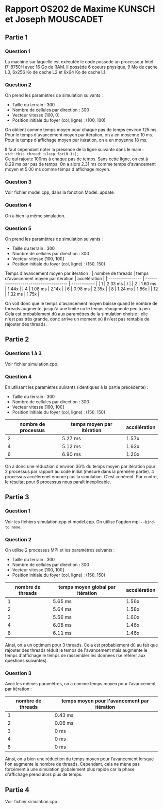 # Rapport OS202 de Maxime KUNSCH et Joseph MOUSCADET

## Partie 1

### Question 1
La machine sur laquelle est exécutée le code possède un processeur Intel i7-8750H avec 16 Go de RAM. 
Il possède 6 coeurs physique, 9 Mo de cache L3, 6x256 Ko de cache L2 et 6x64 Ko de cache L1.

### Question 2
On prend les paramètres de simulation suivants : 
- Taille du terrain : 300
- Nombre de cellules par direction : 300
- Vecteur vitesse [100, 0]
- Position initiale du foyer (col, ligne) : (100, 100)

On obtient comme temps moyen pour chaque pas de temps environ 125 ms.
Pour le temps d'avancement moyen par itération, on a en moyenne 10 ms.
Pour le temps d'affichage moyen par itération, on a en moyenne 18 ms.

Il faut cependant noter la présence de la ligne suivante dans le main : \
```std::this_thread::sleep_for(0.1s);``` \
Ce qui rajoute 100ms à chaque pas de temps. 
Sans cette ligne, on est à 8.29 ms par pas de temps.
On a alors 2.31 ms comme temps d'avancement moyen et 5.00 ms comme temps d'affichage
moyen. 

### Question 3
Voir fichier model.cpp, dans la fonction Model::update.

### Question 4
On a bien la même simulation.

### Question 5
On prend les paramètres de simulation suivants : 
- Taille du terrain : 300
- Nombre de cellules par direction : 300
- Vecteur vitesse [100, 100]
- Position initiale du foyer (col, ligne) : (150, 150)

Temps d'avancement moyen par itération :
| nombre de threads | temps d'avancement moyen par itération | accélération |
| ----------------- | -------------------------------------- | ------------ |
| 1 | 2.33 ms | / |
| 2 | 1.60 ms | 1.44x |
| 4 | 1.08 ms | 2.14x |
| 6 | 0.98 ms | 2.35x |
| 8 | 1.24 ms | 1.86x |
| 12 | 1.32 ms | 1.75x |

On voit donc que le temps d'avancement moyen baisse quand le nombre de threads augmente,
jusqu'à une limite ou le temps réaugmente peu à peu. Cela est probablement dû aux paramètres
de la simulation choisie : elle n'est pas très grande, donc arrive un moment où 
il n'est pas rentable de rajouter des threads. 

## Partie 2

### Questions 1 à 3 
Voir fichier simulation.cpp.

### Question 4 
En utilisant les paramètres suivants (identiques à la partie précédente) : 
- Taille du terrain : 300
- Nombre de cellules par direction : 300
- Vecteur vitesse [100, 100]
- Position initiale du foyer (col, ligne) : (150, 150)

| nombre de processus | temps moyen par itération | accélération |
| ----------------- | -------------------------------------- | ------------ |
| 2 | 5.27 ms | 1.57x |
| 4 | 5.12 ms | 1.62x |
| 6 | 6.90 ms | 1.20x |

On a donc une réduction d'environ 36% du temps moyen par itération pour 2 processus 
par rapport au code initial (mesuré dans la première partie). 4 processus accélèrenet encore plus la simulation. C'est cohérent. Par contre, le résultat pour 6 processus nous paraît inexplicable.

## Partie 3

### Question 1

Voir les fichiers simulation.cpp et model.cpp.
On utilise l'option mpi ```--bind-to none```.

### Question 2
On utilise 2 processus MPI et les paramètres suivants : 
- Taille du terrain : 300
- Nombre de cellules par direction : 300
- Vecteur vitesse [100, 100]
- Position initiale du foyer (col, ligne) : (150, 150)

| nombre de threads | temps moyen global par itération | accélération |
| ----------------- | -------------------------------------- | ------------ |
| 1 | 5.65 ms | 1.56x |
| 2 | 5.64 ms | 1.58x |
| 3 | 5.56 ms | 1.60x |
| 4 | 6.08 ms | 1.46x |
| 6 | 6.11 ms | 1.46x |

Ainsi, on a un optimum pour 3 threads. Cela est probablement dû au fait que rajouter des threads 
réduit le temps de l'avancement mais augmente le temps d'affichage le temps de rassembler les données 
(se référer aux questions suivantes). 

### Question 3 
Avec les mêmes paramètres, on a comme temps moyen pour l'avancement par itération : 

| nombre de threads | temps moyen pour l'avancement par itération |
| ----------------- | -------------------------------------- |
| 1 | 0.43 ms | 
| 2 | 0.06 ms |
| 3 | 0 ms | 
| 4 | 0 ms | 
| 6 | 0 ms | 

Ainsi, on a bien une réduction du temps moyen pour l'avancement lorsque l'on 
augmente le nombre de threads. Cependant, cela ne mène pas forcément à une simulation 
globalement plus rapide car la phase d'affichage prend alors plus de temps. 

## Partie 4

Voir fichier simulation.cpp.
